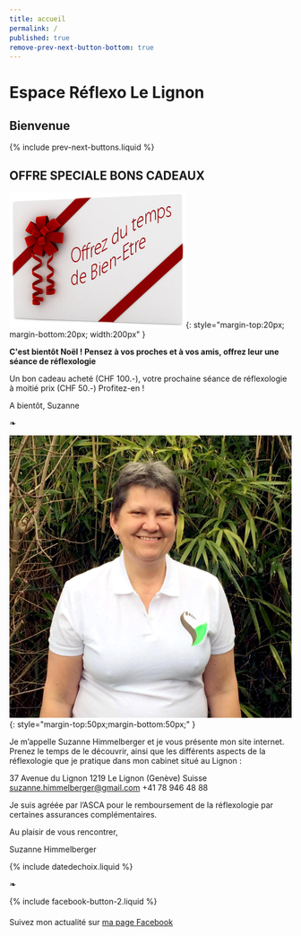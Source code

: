 ```yaml
---
title: accueil
permalink: /
published: true
remove-prev-next-button-bottom: true
---
```


# Espace Réflexo Le Lignon

## Bienvenue

{% include prev-next-buttons.liquid %}

## OFFRE SPECIALE BONS CADEAUX

![Logo Réseau Cancer du Sein](./images/boncadeau.jpg){: style="margin-top:20px; margin-bottom:20px; width:200px" }

**C'est bientôt Noël ! Pensez à vos proches et à vos amis, offrez leur une séance de réflexologie**

Un bon cadeau acheté (CHF 100.-), votre prochaine séance de réflexologie à moitié prix (CHF 50.-)
Profitez-en !

A bientôt, Suzanne

❧

![Suzanne Himmelberger](./images/suzanne-himmelberger.jpg){: style="margin-top:50px;margin-bottom:50px;" }

Je m’appelle Suzanne Himmelberger et je vous présente mon site internet. Prenez le temps de le découvrir, ainsi que les différents aspects de la réflexologie que je pratique dans mon cabinet situé au Lignon :

37 Avenue du Lignon
1219 Le Lignon (Genève)
Suisse
[suzanne.himmelberger@gmail.com](mailto:suzanne.himmelberger@gmail.com)
<i class="fa fa-mobile"></i> +41 78 946 48 88

Je suis agréée par l’ASCA pour le remboursement de la réflexologie par certaines assurances complémentaires.

Au plaisir de vous rencontrer,

Suzanne Himmelberger

{% include datedechoix.liquid %}

❧

{% include facebook-button-2.liquid %}

<div style="margin-top: 20px"></div>

Suivez mon actualité sur
[ma page Facebook <i class="fa fa-facebook-official"></i>](https://www.facebook.com/R%C3%A9flexologie-Suzanne-Himmelberger-519481181567251/?fref=ts)
